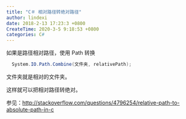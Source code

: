```yaml
---
title: "C＃ 相对路径转绝对路径"
author: lindexi
date: 2018-2-13 17:23:3 +0800
CreateTime: 2020-3-5 9:18:53 +0800
categories: C#
---
```



<!--more-->



<div id="toc"></div>


如果是路径相对路径，使用 Path 转换


```csharp
  System.IO.Path.Combine(文件夹, relativePath);
```

文件夹就是相对的文件夹。

这样就可以把相对路径转绝对。


参见：http://stackoverflow.com/questions/4796254/relative-path-to-absolute-path-in-c

